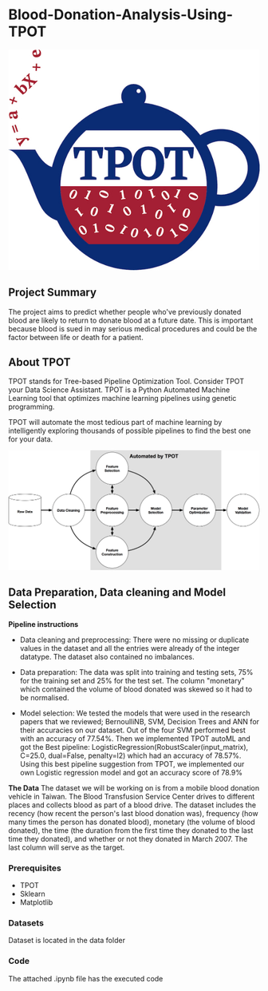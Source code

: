 # Blood-Donation-Analysis-Using-TPOT

![Figure 1-1](https://github.com/dhamnanineha0801/Blood-Donation-Analysis-Using-TPOT/blob/main/images/tpot-logo.jpg "Figure 1-1")


## Project Summary

The project aims to predict whether people who've previously donated blood are likely to return to donate blood at a future date. This is important because blood is sued in may serious medical procedures and could be the factor between life or death for a patient.

## About TPOT

TPOT stands for Tree-based Pipeline Optimization Tool. Consider TPOT your Data Science Assistant. TPOT is a Python Automated Machine Learning tool that optimizes machine learning pipelines using genetic programming.

TPOT will automate the most tedious part of machine learning by intelligently exploring thousands of possible pipelines to find the best one for your data.

![Figure 1-1](https://github.com/dhamnanineha0801/Blood-Donation-Analysis-Using-TPOT/blob/main/images/tpot-ml-pipeline.png "Figure 1-1")

## Data Preparation, Data cleaning and Model Selection

**Pipeline instructions**
- Data cleaning  and preprocessing:
    There were no missing or duplicate values in the dataset and all the entries were already of the integer datatype. The dataset also contained no imbalances.

- Data preparation:
    The data was split into training and testing sets, 75% for the training set and 25% for the test set. The column "monetary" which contained the volume of blood donated was skewed so it had to be normalised.
    
- Model selection:
    We tested the models that were used in the research papers that we reviewed; BernoulliNB, SVM, Decision Trees and ANN for their accuracies on our dataset. Out of the four SVM performed best with an accuracy of 77.54%.
    Then we implemented TPOT autoML and got the Best pipeline: LogisticRegression(RobustScaler(input_matrix), C=25.0, dual=False, penalty=l2) which had an accuracy of 78.57%.
    Using this best pipeline suggestion from TPOT, we implemented our own Logistic regression model and got an accuracy score of 78.9%

**The Data**
The dataset we will be working on is from a mobile blood donation vehicle in Taiwan. The Blood Transfusion Service Center drives to different places and collects blood as part of a blood drive. The dataset includes the recency (how recent the person's last blood donation was), frequency (how many times the person has donated blood), monetary (the volume of blood donated), the time (the duration from the first time they donated to the last time they donated), and whether or not they donated in March 2007.
The last column will serve as the target.



### Prerequisites

- TPOT
- Sklearn
- Matplotlib


### Datasets
Dataset is located in the data folder


### Code

The attached .ipynb file has the executed code





